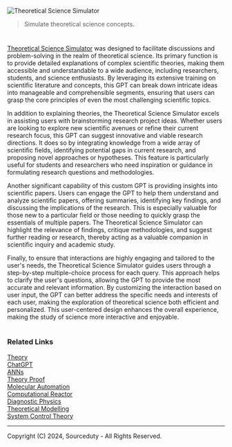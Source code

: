 ![Theoretical Science Simulator](https://github.com/user-attachments/assets/c1b639e9-cf99-4aea-b955-feca9370332b)

> Simulate theoretical science concepts.

#

[Theoretical Science Simulator](https://chatgpt.com/g/g-5tJWfchOR-theoretical-science-simulator) was designed to facilitate discussions and problem-solving in the realm of theoretical science. Its primary function is to provide detailed explanations of complex scientific theories, making them accessible and understandable to a wide audience, including researchers, students, and science enthusiasts. By leveraging its extensive training on scientific literature and concepts, this GPT can break down intricate ideas into manageable and comprehensible segments, ensuring that users can grasp the core principles of even the most challenging scientific topics.

In addition to explaining theories, the Theoretical Science Simulator excels in assisting users with brainstorming research project ideas. Whether users are looking to explore new scientific avenues or refine their current research focus, this GPT can suggest innovative and viable research directions. It does so by integrating knowledge from a wide array of scientific fields, identifying potential gaps in current research, and proposing novel approaches or hypotheses. This feature is particularly useful for students and researchers who need inspiration or guidance in formulating research questions and methodologies.

Another significant capability of this custom GPT is providing insights into scientific papers. Users can engage the GPT to help them understand and analyze scientific papers, offering summaries, identifying key findings, and discussing the implications of the research. This is especially valuable for those new to a particular field or those needing to quickly grasp the essentials of multiple papers. The Theoretical Science Simulator can highlight the relevance of findings, critique methodologies, and suggest further reading or research, thereby acting as a valuable companion in scientific inquiry and academic study.

Finally, to ensure that interactions are highly engaging and tailored to the user's needs, the Theoretical Science Simulator guides users through a step-by-step multiple-choice process for each query. This approach helps to clarify the user's questions, allowing the GPT to provide the most accurate and relevant information. By customizing the interaction based on user input, the GPT can better address the specific needs and interests of each user, making the exploration of theoretical science both efficient and personalized. This user-centered design enhances the overall experience, making the study of science more interactive and enjoyable.

#
### Related Links

[Theory](https://github.com/sourceduty/Theory)
<br>
[ChatGPT](https://github.com/sourceduty/ChatGPT)
<br>
[ANNs](https://github.com/sourceduty/ANNs)
<br>
[Theory Proof](https://github.com/sourceduty/Theory_Proof)
<br>
[Molecular Automation](https://github.com/sourceduty/Molecular_Automation)
<br>
[Computational Reactor](https://github.com/sourceduty/Computational_Reactor)
<br>
[Diagnostic Physics](https://github.com/sourceduty/Diagnostic_Physics)
<br>
[Theoretical Modelling](https://github.com/sourceduty/Theoretical_Modelling)
<br>
[System Control Theory](https://github.com/sourceduty/System_Control_Theory)

***
Copyright (C) 2024, Sourceduty - All Rights Reserved.
